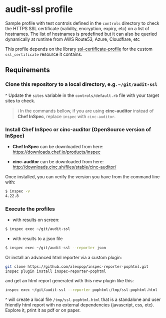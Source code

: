 # audit-ssl profile

Sample profile with test controls defined in the `controls` directory to check the HTTPS SSL certificate (validity, encryption, expiry, etc) on a list of hostnames. The list of hostnames is predefined but it can also be queried dynamically at runtime from AWS Route53, Azure, Cloudflare, etc

This profile depends on the library [ssl-certificate-profile](https://github.com/alexpop/ssl-certificate-profile) for the custom `ssl_certificate` resource it contains.

## Requirements

### Clone this repository to a local directory, e.g. `~/git/audit-ssl`

^ Update the `sites` variable in the `controls/default.rb` file with your target sites to check.

> ℹ️  In the commands bellow, if you are using **cinc-auditor** instead of **Chef InSpec**, replace `inspec` with `cinc-auditor`.

### Install **Chef InSpec** or **cinc-auditor** (OpenSource version of **InSpec**)

 * **Chef InSpec** can be downloaded from here:
https://downloads.chef.io/products/inspec

 * **cinc-auditor** can be downloaded from here:
http://downloads.cinc.sh/files/stable/cinc-auditor/

Once installed, you can verify the version you have from the command line with:

```bash
$ inspec -v
4.22.8
```

### Execute the profiles

 * with results on screen:

```bash
$ inspec exec ~/git/audit-ssl
```

* with results to a json file
```bash
$ inspec exec ~/git/audit-ssl --reporter json
```

Or install an advanced html reporter via a custom plugin:
```bash
git clone https://github.com/alexpop/inspec-reporter-pophtml.git
inspec plugin install inspec-reporter-pophtml
```

and get an html report generated with this new plugin like this:
```bash
inspec exec ~/git/audit-ssl --reporter pophtml:/tmp/ssl-pophtml.html
```

^ will create a local file `/tmp/ssl-pophtml.html` that is a standalone and user friendly html report with no external dependencies (javascript, css, etc). Explore it, print it as pdf or on paper.
